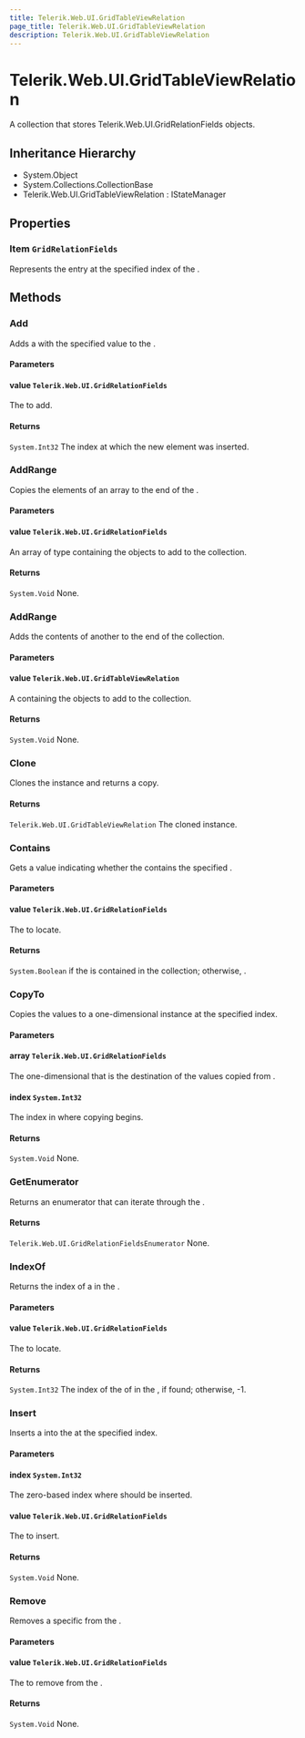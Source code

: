```yaml
---
title: Telerik.Web.UI.GridTableViewRelation
page_title: Telerik.Web.UI.GridTableViewRelation
description: Telerik.Web.UI.GridTableViewRelation
---
```


# Telerik.Web.UI.GridTableViewRelation

A collection that stores Telerik.Web.UI.GridRelationFields objects.

## Inheritance Hierarchy

* System.Object
* System.Collections.CollectionBase
* Telerik.Web.UI.GridTableViewRelation : IStateManager

## Properties

###  Item `GridRelationFields`

Represents the entry at the specified index of the .

## Methods

###  Add

Adds a  with the specified value to the 
                .

#### Parameters

#### value `Telerik.Web.UI.GridRelationFields`

The  to add.

#### Returns

`System.Int32` The index at which the new element was inserted.

###  AddRange

Copies the elements of an array to the end of the .

#### Parameters

#### value `Telerik.Web.UI.GridRelationFields`

An array of type  containing the objects to add to the collection.

#### Returns

`System.Void` None.

###  AddRange

Adds the contents of another  to the end of the collection.

#### Parameters

#### value `Telerik.Web.UI.GridTableViewRelation`

A  containing the objects to add to the collection.

#### Returns

`System.Void` None.

###  Clone

Clones the  instance and returns a copy.

#### Returns

`Telerik.Web.UI.GridTableViewRelation` The cloned  instance.

###  Contains

Gets a value indicating whether the 
                contains the specified .

#### Parameters

#### value `Telerik.Web.UI.GridRelationFields`

The  to locate.

#### Returns

`System.Boolean` if the  is contained in the collection; 
              otherwise, .

###  CopyTo

Copies the  values to a one-dimensional  instance at the 
               specified index.

#### Parameters

#### array `Telerik.Web.UI.GridRelationFields`

The one-dimensional  that is the destination of the values copied from  .

#### index `System.Int32`

The index in  where copying begins.

#### Returns

`System.Void` None.

###  GetEnumerator

Returns an enumerator that can iterate through 
                  the  .

#### Returns

`Telerik.Web.UI.GridRelationFieldsEnumerator` None.

###  IndexOf

Returns the index of a  in 
                  the  .

#### Parameters

#### value `Telerik.Web.UI.GridRelationFields`

The  to locate.

#### Returns

`System.Int32` The index of the  of  in the 
            , if found; otherwise, -1.

###  Insert

Inserts a  into the  at the specified index.

#### Parameters

#### index `System.Int32`

The zero-based index where  should be inserted.

####  value `Telerik.Web.UI.GridRelationFields`

The  to insert.

#### Returns

`System.Void` None.

###  Remove

Removes a specific  from the 
                .

#### Parameters

#### value `Telerik.Web.UI.GridRelationFields`

The  to remove from the  .

#### Returns

`System.Void` None.


